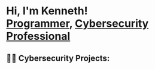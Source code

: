 <h1>Hi, I'm Kenneth! <br/><a href="https://github.com/kloomycyber">Programmer</a>, <a href="https://www.linkedin.com/in/kenneth-velazquez-922aa6204/">Cybersecurity Professional</a>

<h2>👨‍💻 Cybersecurity Projects:</h2>

